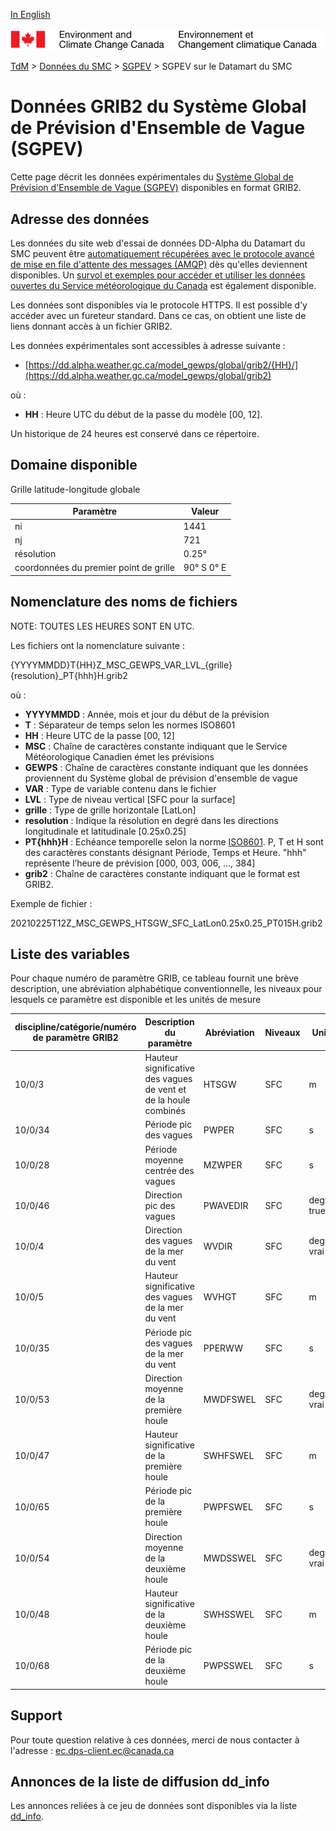 [In English](readme_gewps-datamart_en.md)

![ECCC logo](../../img_eccc-logo.png)

[TdM](../../readme_fr.md) > [Données du SMC](../readme_fr.md) > [SGPEV](readme_gewps_fr.md) > SGPEV sur le Datamart du SMC

# Données GRIB2 du Système Global de Prévision d'Ensemble de Vague (SGPEV)

Cette page décrit les données expérimentales du [Système Global de Prévision d'Ensemble de Vague (SGPEV)](readme_gewps_fr.md) disponibles en format GRIB2.

## Adresse des données

Les données du site web d'essai de données DD-Alpha du Datamart du SMC peuvent être [automatiquement récupérées avec le protocole avancé de mise en file d'attente des messages (AMQP)](../../msc-datamart/amqp_fr.md) dès qu'elles deviennent disponibles. Un [survol et exemples pour accéder et utiliser les données ouvertes du Service météorologique du Canada](../../usage/readme_fr.md) est également disponible.

Les données sont disponibles via le protocole HTTPS. Il est possible d’y accéder avec un fureteur standard. Dans ce cas, on obtient une liste de liens donnant accès à un fichier GRIB2.

Les données expérimentales sont accessibles à adresse suivante :

* [https://dd.alpha.weather.gc.ca/model_gewps/global/grib2/{HH}/](https://dd.alpha.weather.gc.ca/model_gewps/global/grib2)

où :

* __HH__ : Heure UTC du début de la passe du modèle [00, 12].

Un historique de 24 heures est conservé dans ce répertoire.

## Domaine disponible

Grille latitude-longitude globale

| Paramètre | Valeur |
| ------ | ------ |
| ni | 1441 |
| nj | 721 |
| résolution | 0.25° |
| coordonnées du premier point de grille | 90° S  0° E |

## Nomenclature des noms de fichiers

NOTE: TOUTES LES HEURES SONT EN UTC.

Les fichiers ont la nomenclature suivante :

{YYYYMMDD}T{HH}Z_MSC_GEWPS_VAR_LVL_{grille}{resolution}_PT{hhh}H.grib2

où :

* __YYYYMMDD__ : Année, mois et jour du début de la prévision
* __T__ : Séparateur de temps selon les normes ISO8601
* __HH__ : Heure UTC de la passe [00, 12]
* __MSC__ : Chaîne de caractères constante indiquant que le Service Météorologique Canadien émet les prévisions
* __GEWPS__ : Chaîne de caractères constante indiquant que les données proviennent du Système global de prévision d'ensemble de vague
* __VAR__ : Type de variable contenu dans le fichier
* __LVL__ : Type de niveau vertical [SFC pour la surface]
* __grille__ : Type de grille horizontale [LatLon]
* __resolution__ : Indique la résolution en degré dans les directions longitudinale et latitudinale [0.25x0.25]
* __PT{hhh}H__ : Echéance temporelle selon la norme [ISO8601](https://en.wikipedia.org/wiki/ISO_8601). P, T et H sont des caractères constants désignant Période, Temps et Heure. "hhh" représente l’heure de prévision [000, 003, 006, ..., 384]
* __grib2__ : Chaîne de caractères constante indiquant que le format est GRIB2.

Exemple de fichier :

20210225T12Z_MSC_GEWPS_HTSGW_SFC_LatLon0.25x0.25_PT015H.grib2

## Liste des variables

Pour chaque numéro de paramètre GRIB, ce tableau fournit une brève description, une abréviation alphabétique conventionnelle, les niveaux pour lesquels ce paramètre est disponible et les unités de mesure

|discipline/catégorie/numéro de paramètre GRIB2 |	Description du paramètre            |	Abréviation 	         | Niveaux       |	Unités       |
|-----------------------------------------------|---------------------------------------|----------------------------|---------------|---------------|
|10/0/3 |	Hauteur significative des vagues de vent et de la houle combinés |	HTSGW |	SFC |	m |
|10/0/34 |	Période pic des vagues |	PWPER |	SFC |	s |
|10/0/28 |	Période moyenne centrée des vagues |	MZWPER |	SFC |	s |
|10/0/46 |	Direction pic des vagues |	PWAVEDIR |	SFC |	degrees true|
|10/0/4 |	Direction des vagues de la mer du vent |	WVDIR |	SFC |	degré vrai |
|10/0/5 |	Hauteur significative des vagues de la mer du vent |	WVHGT |	SFC |	m |
|10/0/35 |	Période pic des vagues de la mer du vent |	PPERWW |	SFC |	s |
|10/0/53 |	Direction moyenne de la première houle |	MWDFSWEL |	SFC |	degré vrai |
|10/0/47 |	Hauteur significative de la première houle |	SWHFSWEL |	SFC |	m |
|10/0/65 |	Période pic de la première houle |	PWPFSWEL |	SFC |	s |
|10/0/54 |	Direction moyenne de la deuxième houle |	MWDSSWEL |	SFC |	degré vrai |
|10/0/48 |	Hauteur significative de la deuxième houle |	SWHSSWEL |	SFC |	m |
|10/0/68 |	Période pic de la deuxième houle |	PWPSSWEL |	SFC |	s |

## Support

Pour toute question relative à ces données, merci de nous contacter à l'adresse : [ec.dps-client.ec@canada.ca](mailto:ec.dps-client.ec@canada.ca)

## Annonces de la liste de diffusion dd_info

Les annonces reliées à ce jeu de données sont disponibles via la liste [dd_info](https://lists.ec.gc.ca/cgi-bin/mailman/listinfo/dd_info).



